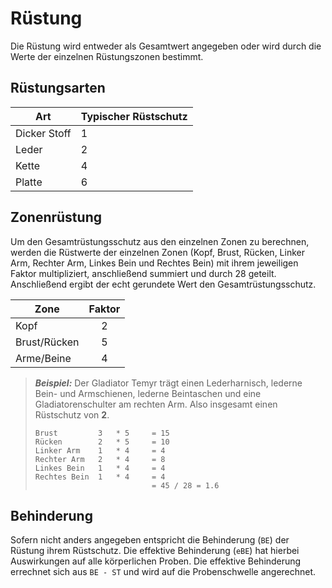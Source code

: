# Rüstung

Die Rüstung wird entweder als Gesamtwert angegeben oder wird durch die Werte der einzelnen Rüstungszonen bestimmt.

## Rüstungsarten

| Art | Typischer Rüstschutz |
|-----|----------------------|
| Dicker Stoff | 1 |
| Leder | 2 |
| Kette | 4 |
| Platte | 6 |

## Zonenrüstung

Um den Gesamtrüstungsschutz aus den einzelnen Zonen zu berechnen, werden die Rüstwerte der einzelnen Zonen 
(Kopf, Brust, Rücken, Linker Arm, Rechter Arm, Linkes Bein und Rechtes Bein) mit ihrem jeweiligen Faktor multipliziert, 
anschließend summiert und durch 28 geteilt. Anschließend ergibt der echt gerundete Wert den Gesamtrüstungsschutz.

| Zone | Faktor |
|------|:------:|
| Kopf | 2 |
| Brust/Rücken | 5 |
| Arme/Beine | 4 |

> ***Beispiel:***
> Der Gladiator Temyr trägt einen Lederharnisch, lederne Bein- und Armschienen, lederne Beintaschen und eine Gladiatorenschulter am rechten Arm.
> Also insgesamt einen Rüstschutz von **2**.
> ```
> Brust         3   * 5     = 15
> Rücken        2   * 5     = 10
> Linker Arm    1   * 4     = 4
> Rechter Arm   2   * 4     = 8
> Linkes Bein   1   * 4     = 4
> Rechtes Bein  1   * 4     = 4
>                           = 45 / 28 = 1.6
> ```
>

## Behinderung

Sofern nicht anders angegeben entspricht die Behinderung (`BE`) der Rüstung ihrem Rüstschutz. 
Die effektive Behinderung (`eBE`) hat hierbei Auswirkungen auf alle körperlichen Proben. 
Die effektive Behinderung errechnet sich aus `BE - ST` und wird auf die Probenschwelle angerechnet.

